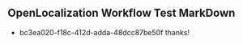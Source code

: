 ## OpenLocalization Workflow Test MarkDown
* bc3ea020-f18c-412d-adda-48dcc87be50f 
thanks!<!--HONumber=Mar16_HO4-->
